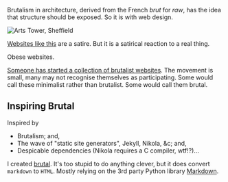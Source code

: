 [brutal]: #title "Brutalism in Web Design"
[brutal]: #author "David Jones"
[brutal]: #date "2016-05-25"

Brutalism in architecture, derived from the French <em>brut</em>
for <em>raw</em>, has the idea that structure should be exposed.
So it is with web design.

![Arts Tower, Sheffield](../image/Arts_tower.jpg "Arts Tower, Sheffield")

<a href="http://motherfuckingwebsite.com/">Websites like this</a>
are a satire.
But it is a satirical reaction to a real thing.

Obese websites.

<a href="http://brutalistwebsites.com/">Someone has started a
collection of brutalist websites</a>.
The movement is small,
many may not recognise themselves as participating.
Some would call these minimalist rather than brutalist.
Some would call them brutal.

## Inspiring Brutal

Inspired by

- Brutalism; and,
- The wave of "static site generators", Jekyll, Nikola, &c; and,
- Despicable dependencies (Nikola requires a C compiler, wtf!?)…

I created [brutal](https://github.com/drj11/brutal).
It's too stupid to do anything clever,
but it does convert `markdown` to `HTML`.
Mostly relying on the 3rd party Python library
[Markdown](https://pypi.python.org/pypi/Markdown).
